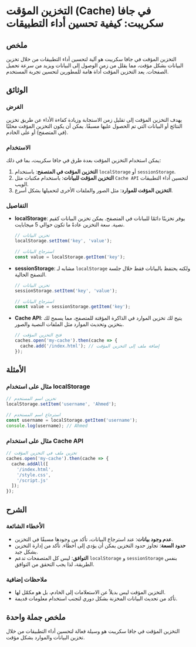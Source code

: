 <!--
Meta Description: # التخزين المؤقت (Cache) في جافا سكريبت: كيفية تحسين أداء التطبيقات ## ملخص التخزين المؤقت في جافا سكريبت هو آلية لتحسين أداء التطبيقات من خلال تخزين ...
Meta Keywords: التخزين, المؤقت, البيانات, cache, تخزين
-->

# التخزين المؤقت (Cache) في جافا سكريبت: كيفية تحسين أداء التطبيقات

## ملخص
التخزين المؤقت في جافا سكريبت هو آلية لتحسين أداء التطبيقات من خلال تخزين البيانات بشكل مؤقت، مما يقلل من زمن الوصول إلى البيانات ويزيد من سرعة تحميل الصفحات. يعد التخزين المؤقت أداة هامة للمطورين لتحسين تجربة المستخدم.

## الوثائق
### الغرض
يهدف التخزين المؤقت إلى تقليل زمن الاستجابة وزيادة كفاءة الأداء عن طريق تخزين النتائج أو البيانات التي تم الحصول عليها مسبقًا. يمكن أن يكون التخزين المؤقت محليًا (في المتصفح) أو على الخادم.

### الاستخدام
يمكن استخدام التخزين المؤقت بعدة طرق في جافا سكريبت، بما في ذلك:

1. **التخزين المؤقت في المتصفح**: باستخدام `localStorage` أو `sessionStorage`.
2. **التخزين المؤقت للبيانات**: باستخدام مكتبات مثل `Cache API` لتحسين أداء التطبيقات الويب.
3. **التخزين المؤقت للموارد**: مثل الصور والملفات الأخرى لتحميلها بشكل أسرع.

### التفاصيل
- **localStorage**: يوفر تخزينًا دائمًا للبيانات في المتصفح. يمكن تخزين البيانات كقيم نصية. سعة التخزين عادةً ما تكون حوالي 5 ميجابايت.
  
  ```javascript
  // تخزين البيانات
  localStorage.setItem('key', 'value');

  // استرجاع البيانات
  const value = localStorage.getItem('key');
  ```

- **sessionStorage**: مشابه لـ `localStorage` ولكنه يحتفظ بالبيانات فقط خلال جلسة التصفح الحالية.

  ```javascript
  // تخزين البيانات
  sessionStorage.setItem('key', 'value');

  // استرجاع البيانات
  const value = sessionStorage.getItem('key');
  ```

- **Cache API**: يتيح لك تخزين الموارد في الذاكرة المؤقتة للمتصفح، مما يسمح لك بتخزين وتحديث الموارد مثل الملفات النصية والصور.

  ```javascript
  // فتح التخزين المؤقت
  caches.open('my-cache').then(cache => {
    cache.add('/index.html'); // إضافة ملف إلى التخزين المؤقت
  });
  ```

## الأمثلة
### مثال على استخدام localStorage
```javascript
// تخزين اسم المستخدم
localStorage.setItem('username', 'Ahmed');

// استرجاع اسم المستخدم
const username = localStorage.getItem('username');
console.log(username); // Ahmed
```

### مثال على استخدام Cache API
```javascript
// تخزين ملف في التخزين المؤقت
caches.open('my-cache').then(cache => {
  cache.addAll([
    '/index.html',
    '/style.css',
    '/script.js'
  ]);
});
```

## الشرح
### الأخطاء الشائعة
- **عدم وجود بيانات**: عند استرجاع البيانات، تأكد من وجودها مسبقًا في التخزين.
- **حدود السعة**: تجاوز حدود التخزين يمكن أن يؤدي إلى أخطاء. تأكد من إدارة التخزين بشكل جيد.
- **التوافق**: ليس كل المتصفحات تدعم `localStorage` و `sessionStorage` بنفس الطريقة، لذا يجب التحقق من التوافق.

### ملاحظات إضافية
- التخزين المؤقت ليس بديلاً عن الاستعلامات إلى الخادم، بل هو مكمّل لها.
- تأكد من تحديث البيانات المخزنة بشكل دوري لتجنب استخدام معلومات قديمة.

## ملخص جملة واحدة
التخزين المؤقت في جافا سكريبت هو وسيلة فعالة لتحسين أداء التطبيقات من خلال تخزين البيانات والموارد بشكل مؤقت.